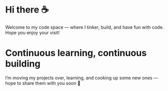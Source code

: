 # Hi there :coffee:

Welcome to my code space — where I tinker, build, and have fun with code. Hope you enjoy your visit!

# Continuous learning, continuous building

I’m moving my projects over, learning, and cooking up some new ones — hope to share them with you soon :rocket:


<!--
**codeflow01/codeflow01** is a ✨ _special_ ✨ repository because its `README.md` (this file) appears on your GitHub profile.

Here are some ideas to get you started:

- 🔭 I’m currently working on ...
- 🌱 I’m currently learning ...
- 👯 I’m looking to collaborate on ...
- 🤔 I’m looking for help with ...
- 💬 Ask me about ...
- 📫 How to reach me: ...
- 😄 Pronouns: ...
- ⚡ Fun fact: ...
-->
